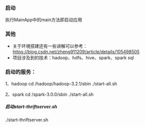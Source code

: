 ### 启动
执行MainApp中的main方法即启动应用


### 其他
- 关于环境搭建还有一些讲解可以参考：https://blog.csdn.net/zheng911209/article/details/105498505
- 项目涉及到的技术：hadoop、hdfs、hive、spark、spark sql



### 启动的服务：
1、hadoop 
cd /hadoop/hadoop-3.2.1/sbin
./start-all.sh

2、spark
cd /spark-3.0.0/sbin
./start-all.sh

##### 启动start-thriftserver.sh
./start-thriftserver.sh